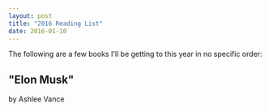 ```yaml
---
layout: post
title: "2016 Reading List"
date: 2016-01-10
---
```


The following are a few books I'll be getting to this year in no specific order:

"Elon Musk"
-----------
by Ashlee Vance


